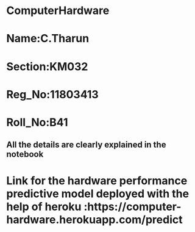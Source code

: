 # ComputerHardware

<h1>Name:C.Tharun</h1>
<h1>Section:KM032</h1>
<h1>Reg_No:11803413</h1>
<h1>Roll_No:B41</h1>
<h2>All the details are clearly explained in the notebook</h2>
<h1>Link for the hardware performance predictive model deployed with the help of heroku :https://computer-hardware.herokuapp.com/predict</h1>

